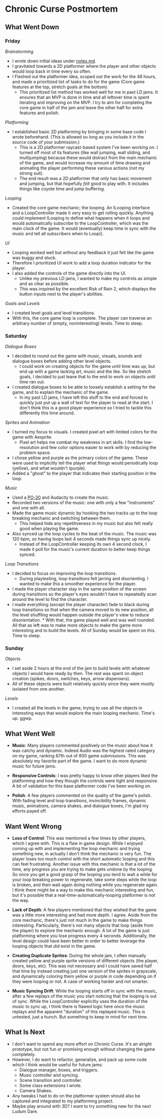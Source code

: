 # Chronic Curse Postmortem

## What Went Down

### Friday

_Brainstorming_
* I wrote down initial ideas under [notes.md](https://github.com/diego-escalante/LD47-ChronicCurse/blob/master/notes.md).
* I gravitated towards a 2D platformer where the player and other objects would loop back in time every so often.
* I Fleshed out the platformer idea, scoped out the work for the 48 hours, and made a prioritized list of tasks to do for the game (Core game features at the top, stretch goals at the bottom). 
    * This prioritized list method has worked well for me in past LD jams. It ensures that an MVP is done in time and all leftover time is spent iterating and improving on the MVP. I try to aim for completing the core game in half of the jam and leave the other half for extra features and polish.

_Platforming_
* I established basic 2D platforming by bringing in some base code I wrote beforehand. (This is allowed so long as you include it in the source code of your submission.)
    * This is a 2D platformer raycast-based system I've been working on. I turned off most of its features (like wall jumping, wall sliding, and multijumping) because these would distract from the main mechanic of the game, and would increase my amount of time drawing and animating the player performing these various actions (not my strong suit).
    * The end result was a 2D platformer that only has basic movement and jumping, but that hopefully *felt* good to play with. It includes things like coyote time and jump buffering.

_Looping_
* Created the core game mechanic; the looping. An ILooping interface and a LoopController made it very easy to get rolling quickly. Anything could implement ILooping to define what happens when it loops and would automatically subscribe to the LoopController, which was the main clock of the game. It would (eventually) keep time in sync with the music and tell all subscribers when to Loop().

_UI_
* Looping worked well but without any feedback it just felt like the game was buggy and stuck.
* Therefore I prioritized UI work to add a loop duration indicator for the player.
* I also added the controls of the game directly into the UI.
    * Unlike my previous LD jams, I wanted to make my controls as simple and as clear as possible.
    * This was inspired by the excellent Risk of Rain 2, which displays the button inputs next to the player's abilities.

_Goals and Levels_
* I created level goals and level transitions.
* With this, the core game loop is complete. The player can traverse an arbitrary number of (empty, noninteresting) levels. Time to sleep.

### Saturday

_Dialogue Boxes_
* I decided to round out the game with music, visuals, sounds and dialogue boxes before adding other level objects.
    * I could work on creating objects for the game until time was up, but end up with a game lacking art, music and the like. So like stretch goals, I decided to just leave that to the end to work on objects until time ran out.
* I created dialogue boxes to be able to loosely establish a setting for the game, and to explain the mechanic of the game.
    * In my past LD jams, I have left this stuff to the end and forced to quickly just put up a wall of text for the player to read at the start. I don't think this is a good player experience so I tried to tackle this differently this time around.

_Sprites and Animation_
* I turned my focus to visuals. I created pixel art with limited colors for the game with Aesprite.
    * Pixel art helps me combat my weakness in art skills. I find the low-resolution and few color options easier to work with by reducing the problem space.
* I chose yellow and purple as the primary colors of the game. These were used to implicitly tell the player what things would periodically loop (yellow), and what wouldn't (purple).
* Added a "ghost" to the player that indicates their starting position in the loop.

_Music_
* Used a [PO-20](https://www.youtube.com/watch?v=W5PvXQq3DVQ) and Audacity to create the music.
* Recorded two versions of the music: one with only a few "instruments" and one with all.
* Made the game music dynamic by hooking the two tracks up to the loop breaking mechanic and switching between them.
    * This helped hide any repetitiveness in my music but also felt really good when playing the game.
* Also synced up the loop cycles to the beat of the music. The music was 120 bpm, so having loops last 4 seconds made things sync up nicely.
    * Instead of the LoopController keeping its own 4 second clock, I made it poll for the music's current duration to better keep things synced.

_Loop Transitions_
* I decided to focus on improving the loop transitions.
    * During playtesting, loop transitions felt jarring and disorienting. I wanted to make this a smoother experience for the player.
* I made the player character stay in the same position of the screen during transitions so the player's eyes wouldn't have to repeatedly scan around the level to find the character.
* I made everything (except the player character) fade to black during loop transitions so that when the camera moved to its new position, all the level shuffling would happen outside the player's view to reduce disorientation. * With that, the game played well and was well rounded. All that as left was to make more objects to make the game more interesting and to build the levels. All of Sunday would be spent on this. Time to sleep.

### Sunday

_Objects_
* I set aside 2 hours at the end of the jam to build levels with whatever objects I would have ready by then. The rest was spent on object creation (spikes, doors, switches, keys, arrow dispensers).
* All of these objects were built relatively quickly since they were mostly isolated from one another.

_Levels_
* I created all the levels in the game, trying to use all the objects in interesting ways that would explore the main looping mechanic. Time's up. ggwp.

## What Went Well
* **Music**: Many players commented positively on the music about how it was catchy and dynamic. Indeed Audio was the highest rated category on my game, ranking 67th out of 800 game submissions. This was absolutely my favorite part of the game. I want to do more dynamic music for future jams.

* **Responsive Controls**: I was pretty happy to know other players liked the platforming and how they though the controls were tight and responsive. A bit of validation for this base platformer code I've been working on.

* **Polish**: A few players commented on the quality of the game's polish. With fading level and loop transitions, invincibility frames, dynamic music, animations, camera shakes, and dialogue boxes, I'm glad my efforts payed off.


## Want Went Wrong
* **Loss of Control**: This was mentioned a few times by other players, which I agree with. This is a flaw in game design. While I enjoyed coming up with and implementing the loop mechanic and trying something new, in actually I don't think the mechanic is very fun. The player loses too much control with the short automatic looping and this can feel frustrating. Another issue with this mechanic is that a lot of the time, any progress you are trying to make gets undone by the looping. So once you get a good grasp of the looping you tend to wait a while for your loop breaking power to regenerate, take some steps while the loop is broken, and then wait again doing nothing while you regenerate again. I think there might be a way to make this mechanic interesting and fun, but it's possible that a real-time-automatically-looping platformer is not the way.

* **Lack of Depth**: A few players mentioned that they wished that the game was a little more interesting and had more depth. I agree. Aside from the core mechanic, there's just not much in the game to make things interesting. Particularly, there's not many objects that loop (aside from the player) to explore the mechanic enough. A lot of the game is just platforming where you lose progress every 4 seconds. Additionally, the level design could have been better in order to better leverage the looping objects that _did_ exist in the game.

* **Creating Duplicate Sprites**: During the whole jam, I often manually created yellow and purple sprite versions of different objects (the player, doors, keys, etc). This was not necessary and I could have saved half that time by instead creating just one version of the sprites in grayscale, and dynamically coloring them yellow or purple in code depending on if they were looping or not. A case of working harder and not smarter.

* **Music Syncing Drift**: While the looping starts off in sync with the music, after a few replays of the music you start noticing that the looping is out of sync. While the LoopController explicitly uses the duration of the music to sync up, I think there is flawed logic here once the music replays and the apparent "duration" of this replayed music. This is untested, just a hunch. But something to keep in mind for next time.

## What Is Next
* I don't want to spend any more effort on Chronic Curse. It's an alright prototype, but not fun or promising enough without changing the game completely.
* However, I do want to refactor, generalize, and pack up some code which I think would be useful for future jams:
    * Dialogue manager, boxes, and triggers.
    * Music controller and syncing.
    * Scene transition and controller.
    * Some class extensions I wrote.
    * Camera Shakes.
* Any tweaks I had to do on the platformer system should also be captured and integrated to my platforming project.
* Maybe play around with 3D? I want to try something new for the next Ludum Dare.
